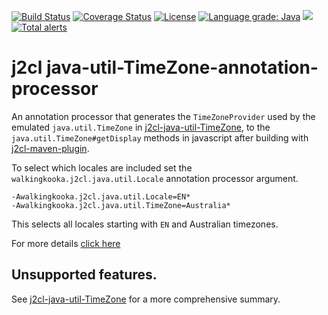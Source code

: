 [![Build Status](https://github.com/mP1/j2cl-java-util-TimeZone-annotation-processor/workflows/build.yaml/badge.svg)](https://github.com/mP1/j2cl-java-util-TimeZone-annotation-processor/actions/workflows/build.yaml/badge.svg)
[![Coverage Status](https://coveralls.io/repos/github/mP1/j2cl-java-util-TimeZone-annotation-processor/badge.svg?branch=master)](https://coveralls.io/github/mP1/j2cl-java-util-TimeZone-annotation-processor?branch=master)
[![License](https://img.shields.io/badge/License-Apache%202.0-blue.svg)](https://opensource.org/licenses/Apache-2.0)
[![Language grade: Java](https://img.shields.io/lgtm/grade/java/g/mP1/j2cl-java-util-TimeZone-annotation-processor.svg?logo=lgtm&logoWidth=18)](https://lgtm.com/projects/g/mP1/j2cl-java-util-TimeZone-annotation-processor/context:java)
![](https://tokei.rs/b1/github/mP1/j2cl-java-util-TimeZone-annotation-processor)
[![Total alerts](https://img.shields.io/lgtm/alerts/g/mP1/j2cl-java-util-TimeZone-annotation-processor.svg?logo=lgtm&logoWidth=18)](https://lgtm.com/projects/g/mP1/j2cl-java-util-TimeZone-annotation-processor/alerts/)



# j2cl java-util-TimeZone-annotation-processor

An annotation processor that generates the `TimeZoneProvider` used by the emulated `java.util.TimeZone` in 
[j2cl-java-util-TimeZone](https://travis-ci.com/mP1/j2cl-java-util-TimeZone), to the `java.util.TimeZone#getDisplay` methods in javascript
after building with [j2cl-maven-plugin](https://travis-ci.com/mP1/j2cl-maven-plugin).

To select which locales are included set the `walkingkooka.j2cl.java.util.Locale` annotation processor argument.

```text
-Awalkingkooka.j2cl.java.util.Locale=EN*
-Awalkingkooka.j2cl.java.util.TimeZone=Australia*
```

This selects all locales starting with `EN` and Australian timezones.

For more details [click here](https://github.com/mP1/j2cl-locale)



## Unsupported features.

See [j2cl-java-util-TimeZone](https://travis-ci.com/mP1/j2cl-java-util-TimeZone) for a more comprehensive summary.



